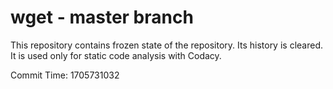 # wget - master branch

This repository contains frozen state of the repository.
Its history is cleared. It is used only for static code
analysis with Codacy.

Commit Time: 1705731032